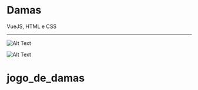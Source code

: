 ﻿# Damas
VueJS, HTML e CSS

----------------------------

![Alt Text](https://github.com/samuelportodossantos/jogo_de_damas/assets/images/image1.png?raw=true)

![Alt Text](https://github.com/samuelportodossantos/jogo_de_damas/assets/images/image2.png?raw=true)
# jogo_de_damas
